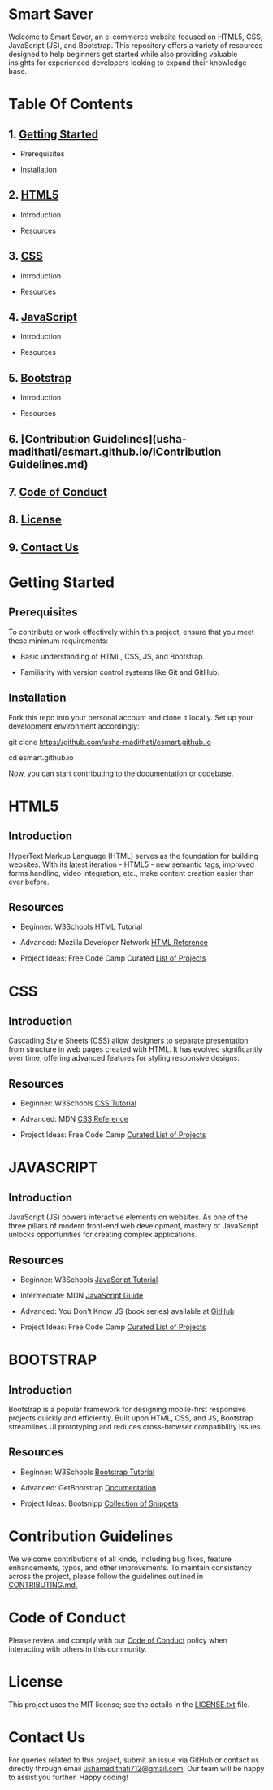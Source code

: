 # **Smart Saver**

Welcome to Smart Saver, an e-commerce website focused on HTML5, CSS, JavaScript (JS), and Bootstrap. This repository offers a variety of resources designed to help beginners get started while also providing valuable insights for experienced developers looking to expand their knowledge base.

# **Table Of Contents**

## 1. [Getting Started](usha-madithati/esmart.github.io/main/learn.md)

 - Prerequisites
 * Installation
   
## 2. [HTML5](usha-madithati/esmart.github.io/learn.md)

 - Introduction
 * Resources
   
## 3. [CSS](usha-madithati/esmart.github.io/learn.md)

- Introduction
* Resources

## 4. [JavaScript](usha-madithati/esmart.github.io/learn.md)
- Introduction
* Resources
 
## 5. [Bootstrap](usha-madithati/esmart.github.io/learn.md)
 - Introduction
 * Resources
## 6. [Contribution Guidelines](usha-madithati/esmart.github.io/lContribution Guidelines.md)
## 7. [Code of Conduct](usha-madithati/esmart.github.io/CODE_OF_CONDUCT.md)
## 8. [License](usha-madithati/esmart.github.io/LICENSE.md)
## 9. [Contact Us](usha-madithati/esmart.github.io/blob/main/CODE_OF_CONDUCT.md)

# Getting Started
## Prerequisites

To contribute or work effectively within this project, ensure that you meet these minimum requirements:

- Basic understanding of HTML, CSS, JS, and Bootstrap.
* Familiarity with version control systems like Git and GitHub.
## Installation

Fork this repo into your personal account and clone it locally. Set up your development environment accordingly:

git clone https://github.com/usha-madithati/esmart.github.io

cd esmart.github.io 

Now, you can start contributing to the documentation or codebase.


# HTML5

## Introduction

HyperText Markup Language (HTML) serves as the foundation for building websites. With its latest iteration - HTML5 - new semantic tags, improved forms handling, video integration, etc., make content creation easier than ever before.

## Resources
- Beginner: W3Schools [HTML Tutorial](https://www.w3schools.com/html)
* Advanced: Mozilla Developer Network [HTML Reference](https://developer.mozilla.org/en-US/docs/Web/HTML/learn.md)
+ Project Ideas: Free Code Camp Curated [List of Projects](docs/learn.md)

# CSS

## Introduction

Cascading Style Sheets (CSS) allow designers to separate presentation from structure in web pages created with HTML. It has evolved significantly over time, offering advanced features for styling responsive designs.

## Resources

- Beginner: W3Schools [CSS Tutorial](docs/learn.md)
* Advanced: MDN [CSS Reference](docs/learn.md)
+ Project Ideas: Free Code Camp [Curated List of Projects](docs/learn.md)

# JAVASCRIPT

## Introduction

JavaScript (JS) powers interactive elements on websites. As one of the three pillars of modern front-end web development, mastery of JavaScript unlocks opportunities for creating complex applications.

## Resources

- Beginner: W3Schools [JavaScript Tutorial](docs/learn.md)
* Intermediate: MDN [JavaScript Guide](docs/learn.md)
+ Advanced: You Don't Know JS (book series) available at [GitHub](docs/learn.md)
- Project Ideas: Free Code Camp [Curated List of Projects](docs/learn.md)

# BOOTSTRAP

## Introduction

Bootstrap is a popular framework for designing mobile-first responsive projects quickly and efficiently. Built upon HTML, CSS, and JS, Bootstrap streamlines UI prototyping and reduces cross-browser compatibility issues.

## Resources

- Beginner: W3Schools [Bootstrap Tutorial](docs/learn.md)
* Advanced: GetBootstrap [Documentation](docs/learn.md)
+ Project Ideas: Bootsnipp [Collection of Snippets](docs/learn.md)

# Contribution Guidelines

We welcome contributions of all kinds, including bug fixes, feature enhancements, typos, and other improvements. To maintain consistency across the project, please follow the guidelines outlined in [CONTRIBUTING.md.](docs/learn.md)


# Code of Conduct

Please review and comply with our [Code of Conduct](docs/learn.md) policy when interacting with others in this community.


# License

This project uses the MIT license; see the details in the [LICENSE.txt](docs/learn.md) file.


# Contact Us

For queries related to this project, submit an issue via GitHub or contact us directly through email ushamadithati712@gmail.com. Our team will be happy to assist you further. Happy coding!
